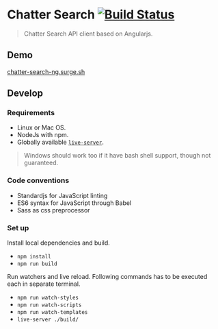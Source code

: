 # Chatter Search [![Build Status](https://travis-ci.org/chatter-search/chatter-search-ng.svg?branch=master)](https://travis-ci.org/chattersearch/chatter-search-ng)

> Chatter Search API client based on Angularjs.

## Demo

[chatter-search-ng.surge.sh](http://chatter-search-ng.surge.sh)

## Develop

### Requirements

- Linux or Mac OS.
- NodeJs with npm.
- Globally available [`live-server`][live-server].

> Windows should work too if it have bash shell support, though not guaranteed.

### Code conventions

- Standardjs for JavaScript linting
- ES6 syntax for JavaScript through Babel
- Sass as css preprocessor

### Set up

Install local dependencies and build.

- `npm install`
- `npm run build`


Run watchers and live reload.
Following commands has to be executed each in separate terminal.

- `npm run watch-styles`
- `npm run watch-scripts`
- `npm run watch-templates`
- `live-server ./build/`

[bower]: https://www.npmjs.com/package/bower
[standard]: https://www.npmjs.com/package/standard
[live-server]: https://www.npmjs.com/package/live-server
